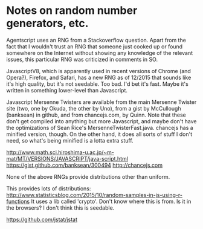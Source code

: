 Notes on random number generators, etc.
===

Agentscript uses an RNG from a Stackoverflow question.  Apart from the
fact that I wouldn't trust an RNG that someone just cooked up or found
somewhere on the Internet without showing any knowledge of the
relevant issues, this particular RNG was criticized in comments in SO.

JavascriptV8, which is apparently used in recent versions of Chrome (and
Opera?), Firefox, and Safari, has a new RNG as of 12/2015 that sounds
like it's high quality, but it's not seedable.  Too bad.  I'd bet it's
fast.  Maybe it's written in something lower-level than Javascript.

Javascript Mersenne Twisters are available from the main Mersenne
Twister site (two, one by Okuda, the other by Uno), from a gist by
McCullough (banksean) in github, and from chancejs.com, by Quinn.
Note that these don't get compiled into anything but more Javascript,
and maybe don't have the optimizations of Sean Rice's
MersenneTwisterFast.java.  chancejs has a minified version, though.  On
the other hand, it does all sorts of stuff I don't need, so what's being
minified is a lotta extra stuff.

http://www.math.sci.hiroshima-u.ac.jp/~m-mat/MT/VERSIONS/JAVASCRIPT/java-script.html
https://gist.github.com/banksean/300494
http://chancejs.com

None of the above RNGs provide distributions other than uniform.

This provides lots of distributions:
http://www.statisticsblog.com/2015/10/random-samples-in-js-using-r-functions
It uses a lib called 'crypto'.  Don't know where this is from.
Is it in the browsers?  I don't think this is seedable.


https://github.com/jstat/jstat
